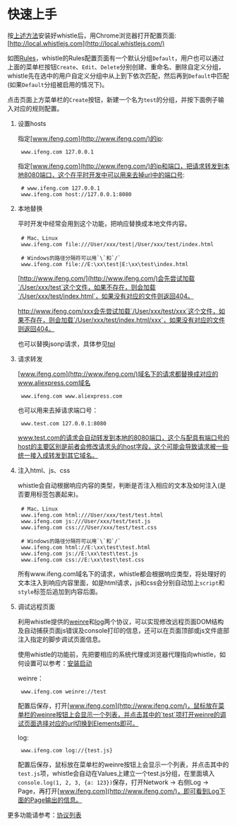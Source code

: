 # 快速上手
按[上述方法](install.html)安装好whistle后，用Chrome浏览器打开配置页面: [http://local.whistlejs.com](http://local.whistlejs.com/)

如图[Rules](webui/rules.html)，whistle的Rules配置页面有一个默认分组`Default`，用户也可以通过上面的菜单栏按钮`Create`、`Edit`、`Delete`分别创建、重命名、删除自定义分组，whistle先在选中的用户自定义分组中从上到下依次匹配，然后再到`Default`中匹配(如果`Default`分组被启用的情况下)。

点击页面上方菜单栏的`Create`按钮，新建一个名为`test`的分组，并按下面例子输入对应的规则配置。

1. 设置hosts

	指定[www.ifeng.com](http://www.ifeng.com/)的ip:
	
		www.ifeng.com 127.0.0.1
		
	指定[www.ifeng.com](http://www.ifeng.com/)的ip和端口，把请求转发到本地8080端口，这个在平时开发中可以用来去掉url中的端口号:
	
		# www.ifeng.com 127.0.0.1
		www.ifeng.com host://127.0.0.1:8080
		
2. 本地替换
	
	平时开发中经常会用到这个功能，把响应替换成本地文件内容。
	
		# Mac、Linux
		www.ifeng.com file:///User/xxx/test|/User/xxx/test/index.html
		
		# Windows的路径分隔符可以用`\`和`/`
		www.ifeng.com file://E:\xx\test|E:\xx\test\index.html
		
	[http://www.ifeng.com/](http://www.ifeng.com/)会先尝试加载`/User/xxx/test`这个文件，如果不存在，则会加载`/User/xxx/test/index.html`，如果没有对应的文件则返回404。
	
	http://www.ifeng.com/xxx会先尝试加载`/User/xxx/test/xxx`这个文件，如果不存在，则会加载`/User/xxx/test/index.html/xxx`，如果没有对应的文件则返回404。
	
	也可以替换jsonp请求，具体参见[tpl](rules/tpl.html)

3. 请求转发		
	
	[www.ifeng.com](http://www.ifeng.com/)域名下的请求都替换成对应的www.aliexpress.com域名

		www.ifeng.com www.aliexpress.com
		
	也可以用来去掉请求端口号：
	
		www.test.com 127.0.0.1:8080
		
	www.test.com的请求会自动转发到本地的8080端口，这个与配具有端口号的host的主要区别是前者会修改请求头的host字段，这个可能会导致请求被一些统一接入成转发到其它域名。
	
4. 注入html、js、css
	
	whistle会自动根据响应内容的类型，判断是否注入相应的文本及如何注入(是否要用标签包裹起来)。
	
		# Mac、Linux
		www.ifeng.com html:///User/xxx/test/test.html
		www.ifeng.com js:///User/xxx/test/test.js
		www.ifeng.com css:///User/xxx/test/test.css
				
		# Windows的路径分隔符可以用`\`和`/`
		www.ifeng.com html://E:\xx\test\test.html
		www.ifeng.com js://E:\xx\test\test.js
		www.ifeng.com css://E:\xx\test\test.css
		
	所有www.ifeng.com域名下的请求，whistle都会根据响应类型，将处理好的文本注入到响应内容里面，如是html请求，js和css会分别自动加上`script`和`style`标签后追加到内容后面。

5. 调试远程页面

	利用whistle提供的[weinre](rules/weinre.html)和[log](rules/log.html)两个协议，可以实现修改远程页面DOM结构及自动捕获页面js错误及console打印的信息，还可以在页面顶部或js文件底部注入指定的脚步调试页面信息。
	
	使用whistle的功能前，先把要相应的系统代理或浏览器代理指向whistle，如何设置可以参考：[安装启动](install.html)
	
	weinre：
	
		www.ifeng.com weinre://test
		
	配置后保存，打开[www.ifeng.com](http://www.ifeng.com/)，鼠标放在菜单栏的weinre按钮上会显示一个列表，并点击其中的`test`项打开weinre的调试页面选择对应的url切换到Elements即可。
	
	log:
	
		www.ifeng.com log://{test.js}
		
	配置后保存，鼠标放在菜单栏的weinre按钮上会显示一个列表，并点击其中的`test.js`项，whistle会自动在Values上建立一个test.js分组，在里面填入`console.log(1, 2, 3, {a: 123})`保存，打开Network -> 右侧Log -> Page，再打开[www.ifeng.com](http://www.ifeng.com/)，即可看到Log下面的Page输出的信息。
	
	
更多功能请参考：[协议列表](rules/index.html)